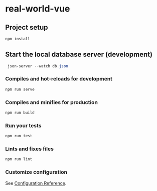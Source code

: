 # real-world-vue

## Project setup

```powershell
npm install
```

## Start the local database server (development)

```powershell
 json-server --watch db.json
```

### Compiles and hot-reloads for development

```powershell
npm run serve
```

### Compiles and minifies for production

```powershell
npm run build
```

### Run your tests

```powershell
npm run test
```

### Lints and fixes files

```powershell
npm run lint
```

### Customize configuration

See [Configuration Reference](https://cli.vuejs.org/config/).
